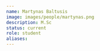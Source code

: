 ```yaml
---
name: Martynas Baltusis
image: images/people/martynas.png
description: M.Sc
status: current
role: student
aliases:
---
```

